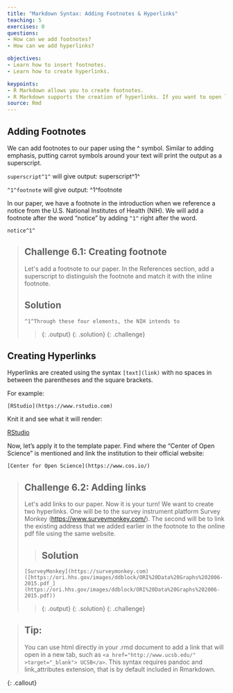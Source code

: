 ```yaml
---
title: "Markdown Syntax: Adding Footnotes & Hyperlinks"
teaching: 5
exercises: 0
questions:
- How can we add footnotes?
- How can we add hyperlinks?

objectives:
- Learn how to insert footnotes.
- Learn how to create hyperlinks.

keypoints:
- R Markdown allows you to create footnotes.
- R Markdown supports the creation of hyperlinks. If you want to open links on new tabs you will have to use html.
source: Rmd
---
```



## Adding Footnotes

We can add footnotes to our paper using the ^ symbol. Similar to adding emphasis, putting carrot symbols around your text will print the output as a superscript. 

`superscript^1^` will give output: superscript^1^

`^1^footnote` will give output: ^1^footnote

In our paper, we have a footnote in the introduction when we reference a notice from the U.S. National Institutes of Health (NIH). We will add a footnote after the word “notice” by adding `^1^` right after the word. 

`notice^1^`

> ## Challenge 6.1: Creating footnote 
>
> Let's add a footnote to our paper. In the References section, add a superscript to distinguish the footnote and match it with the inline footnote.
>
> ## Solution
> ``^1^Through these four elements, the NIH intends to``
>> {: .output}
> {: .solution}
{: .challenge}


## Creating Hyperlinks

Hyperlinks are created using the syntax `[text](link)` with no spaces in between the parentheses and the square brackets.

For example:

`[RStudio](https://www.rstudio.com)`

Knit it and see what it will render:


[RStudio](https://www.rstudio.com)

Now, let’s apply it to the template paper. Find where the “Center of Open Science” is mentioned and link the institution to their official website:

`[Center for Open Science](https://www.cos.io/)` 


> ## Challenge 6.2: Adding links 
>
> Let's add links to our paper. Now it is your turn! We want to create two hyperlinks. One will be to the survey instrument platform Survey Monkey (https://www.surveymonkey.com/). The second will be to link the existing address that we added earlier in the footnote to the online pdf file using the same website. 
>> ## Solution
> ``[SurveyMonkey](https://surveymonkey.com)``
> ``([https://ori.hhs.gov/images/ddblock/ORI%20Data%20Graphs%202006-2015.pdf_](https://ori.hhs.gov/images/ddblock/ORI%20Data%20Graphs%202006-2015.pdf))``
>> {: .output}
> {: .solution}
{: .challenge}


> ## Tip: 
>You can use html directly in your .rmd document to add a link that will open in a new tab, such as `<a href="http://www.ucsb.edu/" >target="_blank"> UCSB</a>`. This syntax requires pandoc and link_attributes extension, that is by default included in Rmarkdown.
>
{: .callout}
